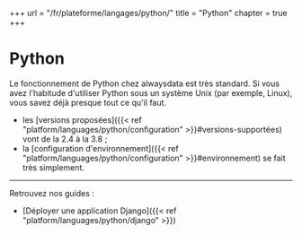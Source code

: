 +++
url = "/fr/plateforme/langages/python/"
title = "Python"
chapter = true
+++

# Python

Le fonctionnement de Python chez alwaysdata est très standard. Si vous avez l'habitude d'utiliser Python sous un système Unix (par exemple, Linux), vous savez déjà presque tout ce qu'il faut.

* les [versions proposées]({{< ref "platform/languages/python/configuration" >}}#versions-supportées) vont de la 2.4 à la 3.8 ;
* la [configuration d'environnement]({{< ref "platform/languages/python/configuration" >}}#environnement) se fait très simplement.

---

Retrouvez nos guides :

* [Déployer une application Django]({{< ref "platform/languages/python/django" >}})
